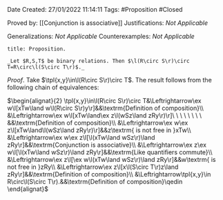 <br />
<br />

Date Created: 27/01/2022 11:14:11
Tags: #Proposition #Closed 

Proved by: [[Conjunction is associative]]
Justifications: _Not Applicable_

Generalizations: _Not Applicable_
Counterexamples: _Not Applicable_

``` ad-Proposition
title: Proposition.

_Let $R,S,T$ be binary relations. Then $\l(R\circ S\r)\circ T=R\circ\l(S\circ T\r)$._

```

_Proof_. Take $\tpl{x,y}\in\l(R\circ S\r)\circ T$. The result follows from the following chain of equivalences:

$\begin{alignat}{2}
    \tpl{x,y}\in\l(R\circ S\r)\circ T&\Leftrightarrow\ex w\l[xTw\land w\l(R\circ S\r)y\r]&&\textrm{Definition of composition}\\
    &\Leftrightarrow\ex w\l[xTw\land\ex z\l(wSz\land zRy\r)\r]\ \ \ \ \ \ \ \ &&\textrm{Definition of composition}\\
    &\Leftrightarrow\ex w\ex z\l[xTw\land\l(wSz\land zRy\r)\r]&&z\textrm{ is not free in }xTw\\
    &\Leftrightarrow\ex w\ex z\l[\l(xTw\land wSz\r)\land zRy\r]&&\textrm{Conjunction is associative}\\
    &\Leftrightarrow\ex z\ex w\l[\l(xTw\land wSz\r)\land zRy\r]&&\textrm{Like quantifiers commute}\\
    &\Leftrightarrow\ex z\l[\ex w\l(xTw\land wSz\r)\land zRy\r]&&w\textrm{ is not free in }zRy\\
    &\Leftrightarrow\ex z\l[x\l(S\circ T\r)z\land zRy\r]&&\textrm{Definition of composition}\\
    &\Leftrightarrow\tpl{x,y}\in R\circ\l(S\circ T\r).&&\textrm{Definition of composition}\qedin
\end{alignat}$
